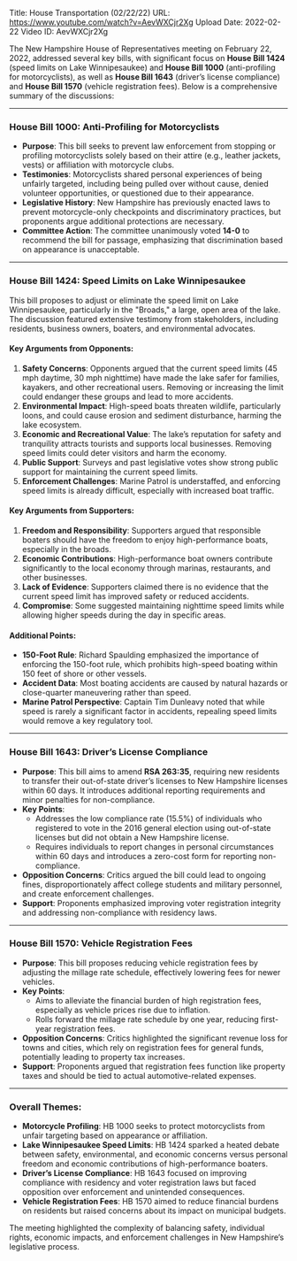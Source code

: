 Title: House Transportation (02/22/22)
URL: https://www.youtube.com/watch?v=AevWXCjr2Xg
Upload Date: 2022-02-22
Video ID: AevWXCjr2Xg

The New Hampshire House of Representatives meeting on February 22, 2022, addressed several key bills, with significant focus on **House Bill 1424** (speed limits on Lake Winnipesaukee) and **House Bill 1000** (anti-profiling for motorcyclists), as well as **House Bill 1643** (driver’s license compliance) and **House Bill 1570** (vehicle registration fees). Below is a comprehensive summary of the discussions:

---

### **House Bill 1000: Anti-Profiling for Motorcyclists**
- **Purpose**: This bill seeks to prevent law enforcement from stopping or profiling motorcyclists solely based on their attire (e.g., leather jackets, vests) or affiliation with motorcycle clubs.
- **Testimonies**: Motorcyclists shared personal experiences of being unfairly targeted, including being pulled over without cause, denied volunteer opportunities, or questioned due to their appearance.
- **Legislative History**: New Hampshire has previously enacted laws to prevent motorcycle-only checkpoints and discriminatory practices, but proponents argue additional protections are necessary.
- **Committee Action**: The committee unanimously voted **14-0** to recommend the bill for passage, emphasizing that discrimination based on appearance is unacceptable.

---

### **House Bill 1424: Speed Limits on Lake Winnipesaukee**
This bill proposes to adjust or eliminate the speed limit on Lake Winnipesaukee, particularly in the "Broads," a large, open area of the lake. The discussion featured extensive testimony from stakeholders, including residents, business owners, boaters, and environmental advocates.

#### **Key Arguments from Opponents:**
1. **Safety Concerns**: Opponents argued that the current speed limits (45 mph daytime, 30 mph nighttime) have made the lake safer for families, kayakers, and other recreational users. Removing or increasing the limit could endanger these groups and lead to more accidents.
2. **Environmental Impact**: High-speed boats threaten wildlife, particularly loons, and could cause erosion and sediment disturbance, harming the lake ecosystem.
3. **Economic and Recreational Value**: The lake’s reputation for safety and tranquility attracts tourists and supports local businesses. Removing speed limits could deter visitors and harm the economy.
4. **Public Support**: Surveys and past legislative votes show strong public support for maintaining the current speed limits.
5. **Enforcement Challenges**: Marine Patrol is understaffed, and enforcing speed limits is already difficult, especially with increased boat traffic.

#### **Key Arguments from Supporters:**
1. **Freedom and Responsibility**: Supporters argued that responsible boaters should have the freedom to enjoy high-performance boats, especially in the broads.
2. **Economic Contributions**: High-performance boat owners contribute significantly to the local economy through marinas, restaurants, and other businesses.
3. **Lack of Evidence**: Supporters claimed there is no evidence that the current speed limit has improved safety or reduced accidents.
4. **Compromise**: Some suggested maintaining nighttime speed limits while allowing higher speeds during the day in specific areas.

#### **Additional Points:**
- **150-Foot Rule**: Richard Spaulding emphasized the importance of enforcing the 150-foot rule, which prohibits high-speed boating within 150 feet of shore or other vessels.
- **Accident Data**: Most boating accidents are caused by natural hazards or close-quarter maneuvering rather than speed.
- **Marine Patrol Perspective**: Captain Tim Dunleavy noted that while speed is rarely a significant factor in accidents, repealing speed limits would remove a key regulatory tool.

---

### **House Bill 1643: Driver’s License Compliance**
- **Purpose**: This bill aims to amend **RSA 263:35**, requiring new residents to transfer their out-of-state driver’s licenses to New Hampshire licenses within 60 days. It introduces additional reporting requirements and minor penalties for non-compliance.
- **Key Points**:
  - Addresses the low compliance rate (15.5%) of individuals who registered to vote in the 2016 general election using out-of-state licenses but did not obtain a New Hampshire license.
  - Requires individuals to report changes in personal circumstances within 60 days and introduces a zero-cost form for reporting non-compliance.
- **Opposition Concerns**: Critics argued the bill could lead to ongoing fines, disproportionately affect college students and military personnel, and create enforcement challenges.
- **Support**: Proponents emphasized improving voter registration integrity and addressing non-compliance with residency laws.

---

### **House Bill 1570: Vehicle Registration Fees**
- **Purpose**: This bill proposes reducing vehicle registration fees by adjusting the millage rate schedule, effectively lowering fees for newer vehicles.
- **Key Points**:
  - Aims to alleviate the financial burden of high registration fees, especially as vehicle prices rise due to inflation.
  - Rolls forward the millage rate schedule by one year, reducing first-year registration fees.
- **Opposition Concerns**: Critics highlighted the significant revenue loss for towns and cities, which rely on registration fees for general funds, potentially leading to property tax increases.
- **Support**: Proponents argued that registration fees function like property taxes and should be tied to actual automotive-related expenses.

---

### **Overall Themes:**
- **Motorcycle Profiling**: HB 1000 seeks to protect motorcyclists from unfair targeting based on appearance or affiliation.
- **Lake Winnipesaukee Speed Limits**: HB 1424 sparked a heated debate between safety, environmental, and economic concerns versus personal freedom and economic contributions of high-performance boaters.
- **Driver’s License Compliance**: HB 1643 focused on improving compliance with residency and voter registration laws but faced opposition over enforcement and unintended consequences.
- **Vehicle Registration Fees**: HB 1570 aimed to reduce financial burdens on residents but raised concerns about its impact on municipal budgets.

The meeting highlighted the complexity of balancing safety, individual rights, economic impacts, and enforcement challenges in New Hampshire’s legislative process.